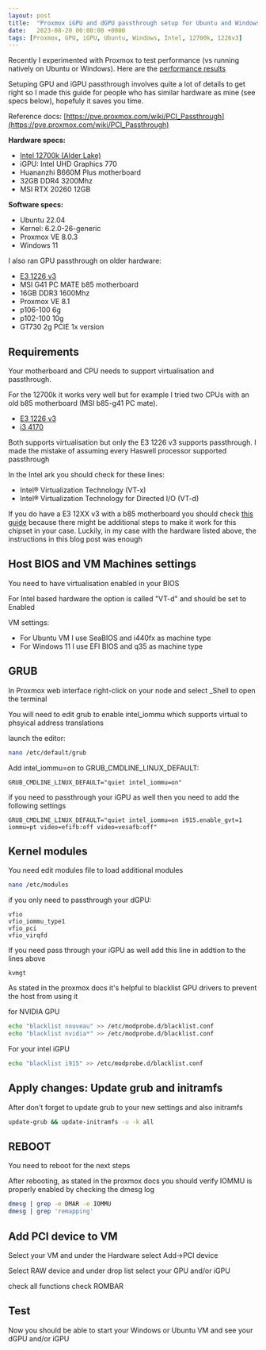 ```yaml
---
layout: post
title:  "Proxmox iGPU and dGPU passthrough setup for Ubuntu and Windows"
date:   2023-08-20 00:00:00 +0000
tags: [Proxmox, GPU, iGPU, Ubuntu, Windows, Intel, 12700k, 1226v3]
---
```



Recently I experimented with Proxmox to test performance (vs running natively on Ubuntu or Windows).
Here are the [performance results](https://www.videogames.ai/2023/08/28/Proxmox-performance)

Setuping GPU and iGPU passthrough involves quite a lot of details to get right so I made this guide for people who has similar hardware as mine (see specs below), hopefuly it saves you time.



Reference docs:
[https://pve.proxmox.com/wiki/PCI_Passthrough](https://pve.proxmox.com/wiki/PCI_Passthrough)

**Hardware specs:**
*   [Intel 12700k (Alder Lake)](https://ark.intel.com/content/www/us/en/ark/products/134594/intel-core-i712700k-processor-25m-cache-up-to-5-00-ghz.html)
*   iGPU: Intel UHD Graphics 770
*   Huananzhi B660M Plus motherboard
*   32GB DDR4 3200Mhz
*   MSI RTX 20260 12GB

**Software specs:**
*   Ubuntu 22.04
*   Kernel: 6.2.0-26-generic
*   Proxmox VE 8.0.3
*   Windows 11

I also ran GPU passthrough on older hardware:
*   [E3 1226 v3](https://www.intel.com/content/www/us/en/products/sku/80917/intel-xeon-processor-e31226-v3-8m-cache-3-30-ghz/specifications.html)
*   MSI G41 PC MATE b85 motherboard
*   16GB DDR3 1600Mhz
*   Proxmox VE 8.1
*   p106-100 6g
*   p102-100 10g
*   GT730 2g PCIE 1x version


## Requirements

Your motherboard and CPU needs to support virtualisation and passthrough.

For the 12700k it works very well but for example I tried two CPUs with an old b85 motherboard (MSI b85-g41 PC mate).
*   [E3 1226 v3](https://www.intel.com/content/www/us/en/products/sku/77490/intel-core-i34170-processor-3m-cache-3-70-ghz/specifications.html)
*   [i3 4170](https://www.intel.com/content/www/us/en/products/sku/77490/intel-core-i34170-processor-3m-cache-3-70-ghz/specifications.html)

Both supports virtualisation but only the E3 1226 v3 supports passthrough. I made the mistake of assuming every Haswell processor supported passthrough

In the Intel ark you should check for these lines:
*   Intel® Virtualization Technology (VT-x)
*   Intel® Virtualization Technology for Directed I/O (VT-d)


If you do have a E3 12XX v3 with a b85 motherboard you should check [this guide](https://www.reddit.com/r/homelab/comments/b5xpua/the_ultimate_beginners_guide_to_gpu_passthrough/) because there might be additional steps to make it work for this chipset in your case. Luckily, in my case with the hardware listed above, the instructions in this blog post was enough


## Host BIOS and VM Machines settings

You need to have virtualisation enabled in your BIOS

For Intel based hardware the option is called "VT-d" and should be set to Enabled

VM settings:
*   For Ubuntu VM I use SeaBIOS and i440fx as machine type
*   For Windows 11 I use EFI BIOS and q35 as machine type


## GRUB

In Proxmox web interface right-click on your node and select _Shell to open the terminal

You will need to edit grub to enable intel_iommu which supports virtual to phsyical address translations 

launch the editor:
```bash
nano /etc/default/grub
```
Add intel_iommu=on to GRUB_CMDLINE_LINUX_DEFAULT:
```
GRUB_CMDLINE_LINUX_DEFAULT="quiet intel_iommu=on"
```

if you need to passthrough your iGPU as well then you need to add the following settings
```
GRUB_CMDLINE_LINUX_DEFAULT="quiet intel_iommu=on i915.enable_gvt=1 iommu=pt video=efifb:off video=vesafb:off"
```


## Kernel modules

You need edit modules file to load additional modules

```bash
nano /etc/modules
```

if you only need to passthrough your dGPU:

```
vfio
vfio_iommu_type1
vfio_pci
vfio_virqfd
```

If you need pass through your iGPU as well add this line in addtion to the lines above
```
kvmgt
```

As stated in the proxmox docs it's helpful to blacklist GPU drivers to prevent the host from using it

for NVIDIA GPU
```bash
echo "blacklist nouveau" >> /etc/modprobe.d/blacklist.conf 
echo "blacklist nvidia*" >> /etc/modprobe.d/blacklist.conf 
```

For your intel iGPU
```bash
echo "blacklist i915" >> /etc/modprobe.d/blacklist.conf
```

## Apply changes: Update grub and initramfs
After don't forget to update grub to your new settings and also initramfs
```bash
update-grub && update-initramfs -u -k all
```


## REBOOT

You need to reboot for the next steps

After rebooting, as stated in the proxmox docs you should verify IOMMU is properly enabled by checking the dmesg log

```bash
dmesg | grep -e DMAR -e IOMMU
dmesg | grep 'remapping'
```

## Add PCI device to VM

Select your VM and under the Hardware select Add->PCI device

Select RAW device and under drop list select your GPU and/or iGPU

check all functions
check ROMBAR

## Test

Now you should be able to start your Windows or Ubuntu VM and see your dGPU and/or iGPU